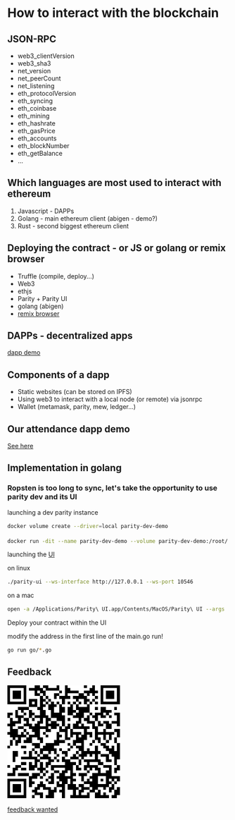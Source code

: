 # How to interact with the blockchain

## JSON-RPC

* web3_clientVersion
* web3_sha3
* net_version
* net_peerCount
* net_listening
* eth_protocolVersion
* eth_syncing
* eth_coinbase
* eth_mining
* eth_hashrate
* eth_gasPrice
* eth_accounts
* eth_blockNumber
* eth_getBalance
* ...

## Which languages are most used to interact with ethereum

1.  Javascript - DAPPs
2.  Golang - main ethereum client (abigen - demo?)
3.  Rust - second biggest ethereum client

## Deploying the contract - or JS or golang or remix browser

* Truffle (compile, deploy...)
* Web3
* ethjs
* Parity + Parity UI
* golang (abigen)
* [remix browser](https://remix.ethereum.org)

## DAPPs - decentralized apps

[dapp demo](./dapp)

## Components of a dapp

* Static websites (can be stored on IPFS)
* Using web3 to interact with a local node (or remote) via jsonrpc
* Wallet (metamask, parity, mew, ledger...)

## Our attendance dapp demo

[See here](./dapp)

## Implementation in golang

### Ropsten is too long to sync, let's take the opportunity to use parity dev and its UI

launching a dev parity instance

```bash
docker volume create --driver=local parity-dev-demo

docker run -dit --name parity-dev-demo --volume parity-dev-demo:/root/.local/share/io.parity.ethereum/ -p 10545:10545 -p 10546:10546 parity/parity:v1.10.3 --config=dev --jsonrpc-port=10545 --jsonrpc-cors=all --ws-port=10546 --port=40303 --unsafe-expose --reseal-min-period=0 --no-persistent-txqueue --base-path=/root/.local/share/io.parity.ethereum
```

launching the [UI](https://github.com/parity-js/shell/releases)

on linux

```bash
./parity-ui --ws-interface http://127.0.0.1 --ws-port 10546
```

on a mac

```bash
open -a /Applications/Parity\ UI.app/Contents/MacOS/Parity\ UI --args  --ws-interface http://127.0.0.1 --ws-port 10546
```

Deploy your contract within the UI

modify the address in the first line of the main.go
run!

```bash
go run go/*.go
```

## Feedback

![Feedback wanted](./QR_code_ZNK8RV9.png)

[feedback wanted](https://fr.surveymonkey.com/r/ZNK8RV9)

